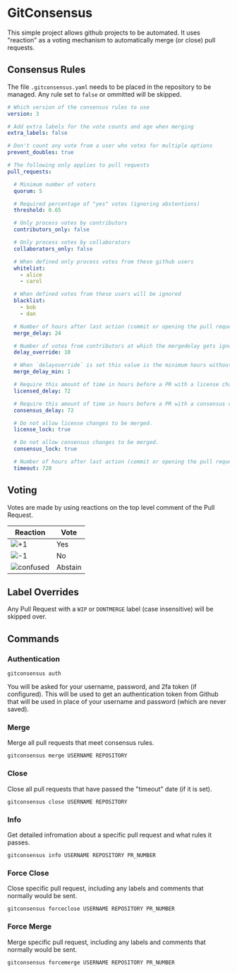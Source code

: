 # GitConsensus

This simple project allows github projects to be automated. It uses "reaction" as a voting mechanism to automatically
merge (or close) pull requests.

## Consensus Rules

The file `.gitconsensus.yaml` needs to be placed in the repository to be managed. Any rule set to `false` or ommitted
will be skipped.

```yaml
# Which version of the consensus rules to use
version: 3

# Add extra labels for the vote counts and age when merging
extra_labels: false

# Don't count any vote from a user who votes for multiple options
prevent_doubles: true

# The following only applies to pull requests
pull_requests:

  # Minimum number of voters
  quorum: 5

  # Required percentage of "yes" votes (ignoring abstentions)
  threshold: 0.65

  # Only process votes by contributors
  contributors_only: false

  # Only process votes by collaborators
  collaborators_only: false

  # When defined only process votes from these github users
  whitelist:
    - alice
    - carol

  # When defined votes from these users will be ignored
  blacklist:
    - bob
    - dan

  # Number of hours after last action (commit or opening the pull request) before issue can be merged
  merge_delay: 24

  # Number of votes from contributors at which the mergedelay gets ignored, assuming no negative votes.
  delay_override: 10

  # When `delayoverride` is set this value is the minimum hours without changes before the PR will be merged
  merge_delay_min: 1

  # Require this amount of time in hours before a PR with a license change will be merged.
  licensed_delay: 72

  # Require this amount of time in hours before a PR with a consensus change will be merged.
  consensus_delay: 72

  # Do not allow license changes to be merged.
  license_lock: true

  # Do not allow consensus changes to be merged.
  consensus_lock: true

  # Number of hours after last action (commit or opening the pull request) before issue is autoclosed
  timeout: 720
```

## Voting

Votes are made by using reactions on the top level comment of the Pull Request.

| Reaction | Vote    |
|----------|---------|
| ![+1](https://assets-cdn.github.com/images/icons/emoji/unicode/1f44d.png "+1")       | Yes     |
| ![-1](https://assets-cdn.github.com/images/icons/emoji/unicode/1f44e.png "+1")       | No      |
| ![confused](https://assets-cdn.github.com/images/icons/emoji/unicode/1f615.png "confused") | Abstain |


## Label Overrides

Any Pull Request with a `WIP` or `DONTMERGE` label (case insensitive) will be skipped over.


## Commands

### Authentication

```shell
gitconsensus auth
```

You will be asked for your username, password, and 2fa token (if configured). This will be used to get an authentication
token from Github that will be used in place of your username and password (which are never saved).

### Merge

Merge all pull requests that meet consensus rules.

```shell
gitconsensus merge USERNAME REPOSITORY
```

### Close

Close all pull requests that have passed the "timeout" date (if it is set).

```shell
gitconsensus close USERNAME REPOSITORY
```

### Info

Get detailed infromation about a specific pull request and what rules it passes.

```shell
gitconsensus info USERNAME REPOSITORY PR_NUMBER
```

### Force Close

Close specific pull request, including any labels and comments that normally would be sent.

```shell
gitconsensus forceclose USERNAME REPOSITORY PR_NUMBER
```

### Force Merge

Merge specific pull request, including any labels and comments that normally would be sent.

```shell
gitconsensus forcemerge USERNAME REPOSITORY PR_NUMBER
```
